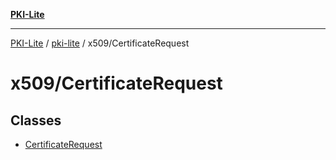[**PKI-Lite**](../../../README.md)

---

[PKI-Lite](../../../README.md) / [pki-lite](../../README.md) / x509/CertificateRequest

# x509/CertificateRequest

## Classes

- [CertificateRequest](classes/CertificateRequest.md)
